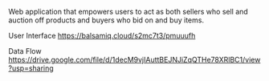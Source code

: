 Web application that empowers users to act as both sellers who sell and auction off products and buyers who bid on and buy items.

User Interface
https://balsamiq.cloud/s2mc7t3/pmuuufh

Data Flow
https://drive.google.com/file/d/1decM9vjIAuttBEJNJiZqQTHe78XRlBC1/view?usp=sharing